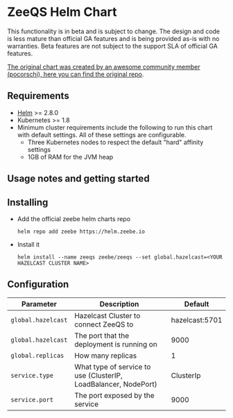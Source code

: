 # ZeeQS Helm Chart

This functionality is in beta and is subject to change. The design and code is less mature than official GA features and is being provided as-is with no warranties. Beta features are not subject to the support SLA of official GA features.

[The original chart was created by an awesome community member (pocorschi), here you can find the original repo](https://github.com/pocorschi/zeeqs-helm).

## Requirements

- [Helm](https://helm.sh/) >= 2.8.0
- Kubernetes >= 1.8
- Minimum cluster requirements include the following to run this chart with default settings. All of these settings are configurable.
  - Three Kubernetes nodes to respect the default "hard" affinity settings
  - 1GB of RAM for the JVM heap

## Usage notes and getting started

## Installing

- Add the official zeebe helm charts repo
  ```
  helm repo add zeebe https://helm.zeebe.io
  ```
- Install it

  ```
  helm install --name zeeqs zeebe/zeeqs --set global.hazelcast=<YOUR HAZELCAST CLUSTER NAME>
  ```

## Configuration

| Parameter          | Description                                                     | Default        |
| ------------------ | --------------------------------------------------------------- | -------------- |
| `global.hazelcast` | Hazelcast Cluster to connect ZeeQS to                           | hazelcast:5701 |
| `global.hazelcast` | The port that the deployment is running on                      | 9000           |
| `global.replicas`  | How many replicas                                               | 1              |
| `service.type`     | What type of service to use (ClusterIP, LoadBalancer, NodePort) | ClusterIp      |
| `service.port`     | The port exposed by the service                                 | 9000           |

